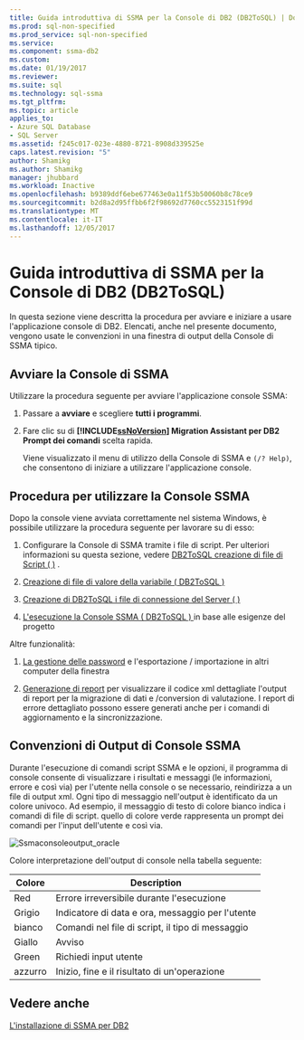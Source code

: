 ```yaml
---
title: Guida introduttiva di SSMA per la Console di DB2 (DB2ToSQL) | Documenti Microsoft
ms.prod: sql-non-specified
ms.prod_service: sql-non-specified
ms.service: 
ms.component: ssma-db2
ms.custom: 
ms.date: 01/19/2017
ms.reviewer: 
ms.suite: sql
ms.technology: sql-ssma
ms.tgt_pltfrm: 
ms.topic: article
applies_to:
- Azure SQL Database
- SQL Server
ms.assetid: f245c017-023e-4880-8721-8908d339525e
caps.latest.revision: "5"
author: Shamikg
ms.author: Shamikg
manager: jhubbard
ms.workload: Inactive
ms.openlocfilehash: b9389ddf6ebe677463e0a11f53b50060b8c78ce9
ms.sourcegitcommit: b2d8a2d95ffbb6f2f98692d7760cc5523151f99d
ms.translationtype: MT
ms.contentlocale: it-IT
ms.lasthandoff: 12/05/2017
---
```

# <a name="getting-started-with-ssma--for-db2-console-db2tosql"></a>Guida introduttiva di SSMA per la Console di DB2 (DB2ToSQL)
In questa sezione viene descritta la procedura per avviare e iniziare a usare l'applicazione console di DB2. Elencati, anche nel presente documento, vengono usate le convenzioni in una finestra di output della Console di SSMA tipico.  
  
## <a name="launching-ssma-console"></a>Avviare la Console di SSMA  
Utilizzare la procedura seguente per avviare l'applicazione console SSMA:  
  
1.  Passare a **avviare** e scegliere **tutti i programmi**.  
  
2.  Fare clic su di  **[!INCLUDE[ssNoVersion](../../includes/ssnoversion_md.md)] Migration Assistant per DB2 Prompt dei comandi** scelta rapida.  
  
    Viene visualizzato il menu di utilizzo della Console di SSMA e `(/? Help)`, che consentono di iniziare a utilizzare l'applicazione console.  
  
## <a name="procedure-for-using-the-ssma-console"></a>Procedura per utilizzare la Console SSMA  
Dopo la console viene avviata correttamente nel sistema Windows, è possibile utilizzare la procedura seguente per lavorare su di esso:  
  
1.  Configurare la Console di SSMA tramite i file di script. Per ulteriori informazioni su questa sezione, vedere [DB2ToSQL creazione di file di Script &#40; &#41;](../../ssma/db2/creating-script-files-db2tosql.md) .  
  
2.  [Creazione di file di valore della variabile &#40; DB2ToSQL &#41;](../../ssma/db2/creating-variable-value-files-db2tosql.md)  
  
3.  [Creazione di DB2ToSQL i file di connessione del Server &#40; &#41;](../../ssma/db2/creating-the-server-connection-files-db2tosql.md)  
  
4.  [L'esecuzione la Console SSMA &#40; DB2ToSQL &#41; ](../../ssma/db2/executing-the-ssma-console-db2tosql.md) in base alle esigenze del progetto  
  
Altre funzionalità:  
  
1.  [La gestione delle password](http://msdn.microsoft.com/en-us/56d546e3-8747-4169-aace-693302667e94) e l'esportazione / importazione in altri computer della finestra  
  
2.  [Generazione di report](http://msdn.microsoft.com/en-us/69ef5fd9-190d-4c58-8199-b3f77d5e1883) per visualizzare il codice xml dettagliate l'output di report per la migrazione di dati e /conversion di valutazione. I report di errore dettagliato possono essere generati anche per i comandi di aggiornamento e la sincronizzazione.  
  
## <a name="ssma-console-output-conventions"></a>Convenzioni di Output di Console SSMA  
Durante l'esecuzione di comandi script SSMA e le opzioni, il programma di console consente di visualizzare i risultati e messaggi (le informazioni, errore e così via) per l'utente nella console o se necessario, reindirizza a un file di output xml. Ogni tipo di messaggio nell'output è identificato da un colore univoco. Ad esempio, il messaggio di testo di colore bianco indica i comandi di file di script. quello di colore verde rappresenta un prompt dei comandi per l'input dell'utente e così via.  
  
![Ssmaconsoleoutput_oracle](../../ssma/db2/media/ssmaconsoleoutput_oracle.jpg "ssmaconsoleoutput_oracle")  
  
Colore interpretazione dell'output di console nella tabella seguente:  
  
|Colore|Description|  
|---------|---------------|  
|Red|Errore irreversibile durante l'esecuzione|  
|Grigio|Indicatore di data e ora, messaggio per l'utente|  
|bianco|Comandi nel file di script, il tipo di messaggio|  
|Giallo|Avviso|  
|Green|Richiedi input utente|  
|azzurro|Inizio, fine e il risultato di un'operazione|  
  
## <a name="see-also"></a>Vedere anche  
[L'installazione di SSMA per DB2](http://msdn.microsoft.com/en-us/79fbe8ea-471b-407a-be2a-4100d9b57c61)  
  
